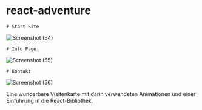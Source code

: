 # react-adventure

    # Start Site

![Screenshot (54)](https://user-images.githubusercontent.com/108054083/232150879-0f27b07c-c75c-4a04-8b37-6a641b12ba69.png)

    # Info Page

![Screenshot (55)](https://user-images.githubusercontent.com/108054083/232150884-275ace34-6fe9-467c-bda0-1caedbac8d7a.png)

    # Kontakt

![Screenshot (56)](https://user-images.githubusercontent.com/108054083/232150886-d8cca1bf-bf04-41d3-bd6d-bb4d31174fb2.png)

Eine wunderbare Visitenkarte mit darin verwendeten Animationen und einer Einführung in die React-Bibliothek.

